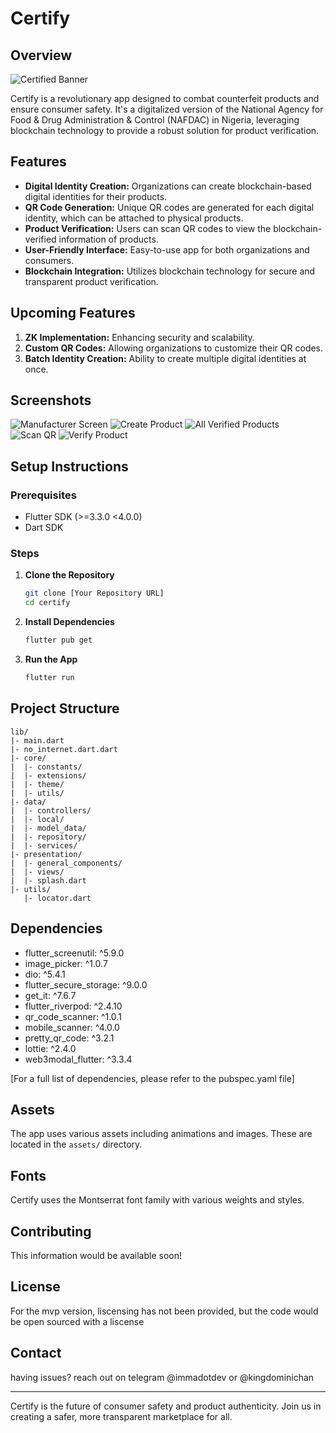 # Certify

## Overview

![Certified Banner](ss/certify-banner.jpeg)

Certify is a revolutionary app designed to combat counterfeit products and ensure consumer safety. It's a digitalized version of the National Agency for Food & Drug Administration & Control (NAFDAC) in Nigeria, leveraging blockchain technology to provide a robust solution for product verification.

## Features

- **Digital Identity Creation:** Organizations can create blockchain-based digital identities for their products.
- **QR Code Generation:** Unique QR codes are generated for each digital identity, which can be attached to physical products.
- **Product Verification:** Users can scan QR codes to view the blockchain-verified information of products.
- **User-Friendly Interface:** Easy-to-use app for both organizations and consumers.
- **Blockchain Integration:** Utilizes blockchain technology for secure and transparent product verification.

## Upcoming Features

1. **ZK Implementation:** Enhancing security and scalability.
2. **Custom QR Codes:** Allowing organizations to customize their QR codes.
3. **Batch Identity Creation:** Ability to create multiple digital identities at once.

## Screenshots

![Manufacturer Screen](ss/manufacturers-home-page.jpeg)
![Create Product](ss/create-product.jpeg)
![All Verified Products](ss/all-verified-products.jpeg)
![Scan QR](ss/scan-qr.png)
![Verify Product](ss/verify-product.jpeg)

## Setup Instructions

### Prerequisites

- Flutter SDK (>=3.3.0 <4.0.0)
- Dart SDK

### Steps

1. **Clone the Repository**

   ```sh
   git clone [Your Repository URL]
   cd certify
   ```

2. **Install Dependencies**

   ```sh
   flutter pub get
   ```

3. **Run the App**
   ```sh
   flutter run
   ```

## Project Structure

```
lib/
|- main.dart
|- no_internet.dart.dart
|- core/
|  |- constants/
|  |- extensions/
|  |- theme/
|  |- utils/
|- data/
|  |- controllers/
|  |- local/
|  |- model_data/
|  |- repository/
|  |- services/
|- presentation/
|  |- general_components/
|  |- views/
|  |- splash.dart
|- utils/
   |- locator.dart
```

## Dependencies

- flutter_screenutil: ^5.9.0
- image_picker: ^1.0.7
- dio: ^5.4.1
- flutter_secure_storage: ^9.0.0
- get_it: ^7.6.7
- flutter_riverpod: ^2.4.10
- qr_code_scanner: ^1.0.1
- mobile_scanner: ^4.0.0
- pretty_qr_code: ^3.2.1
- lottie: ^2.4.0
- web3modal_flutter: ^3.3.4

[For a full list of dependencies, please refer to the pubspec.yaml file]

## Assets

The app uses various assets including animations and images. These are located in the `assets/` directory.

## Fonts

Certify uses the Montserrat font family with various weights and styles.

## Contributing

This information would be available soon!

## License

For the mvp version, liscensing has not been provided, but the code would be open sourced with a liscense

## Contact

having issues? reach out on telegram @immadotdev or @kingdominichan

---

Certify is the future of consumer safety and product authenticity. Join us in creating a safer, more transparent marketplace for all.
